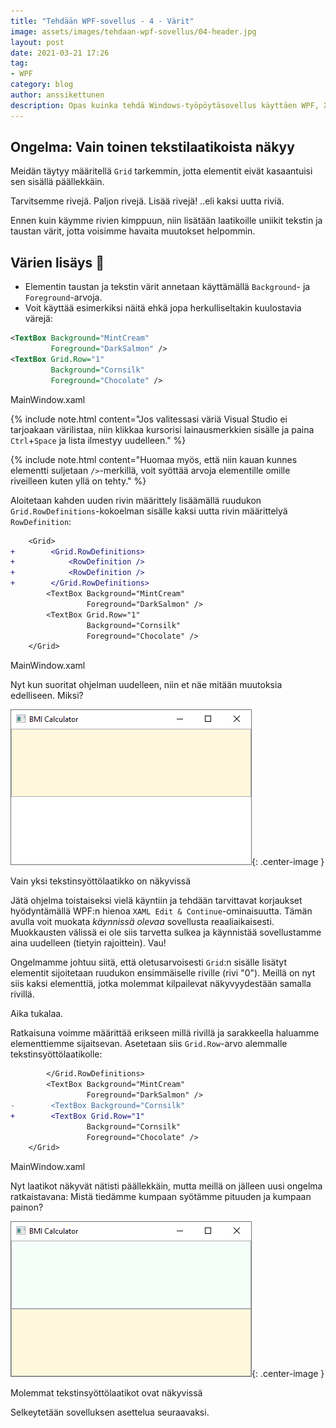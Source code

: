 ```yaml
---
title: "Tehdään WPF-sovellus - 4 - Värit"
image: assets/images/tehdaan-wpf-sovellus/04-header.jpg
layout: post
date: 2021-03-21 17:26
tag:
- WPF
category: blog
author: anssikettunen
description: Opas kuinka tehdä Windows-työpöytäsovellus käyttäen WPF, XAML ja C#.
---
```


## Ongelma: Vain toinen tekstilaatikoista näkyy

Meidän täytyy määritellä `Grid` tarkemmin, jotta elementit eivät kasaantuisi sen sisällä päällekkäin.

Tarvitsemme rivejä. Paljon rivejä. Lisää rivejä! ..eli kaksi uutta riviä.

Ennen kuin käymme rivien kimppuun, niin lisätään laatikoille uniikit tekstin ja taustan värit, jotta voisimme havaita muutokset helpommin.

## Värien lisäys 🎨

* Elementin taustan ja tekstin värit annetaan käyttämällä `Background`- ja `Foreground`-arvoja.
* Voit käyttää esimerkiksi näitä ehkä jopa herkulliseltakin kuulostavia värejä:

```xml
<TextBox Background="MintCream"
         Foreground="DarkSalmon" />
<TextBox Grid.Row="1"
         Background="Cornsilk"
         Foreground="Chocolate" />
```
<figcaption>MainWindow.xaml</figcaption>

{% include note.html content="Jos valitessasi väriä Visual Studio ei tarjoakaan värilistaa, niin klikkaa kursorisi lainausmerkkien sisälle ja paina `Ctrl`+`Space` ja lista ilmestyy uudelleen." %}

{% include note.html content="Huomaa myös, että niin kauan kunnes elementti suljetaan `/>`-merkillä, voit syöttää arvoja elementille omille riveilleen kuten yllä on tehty." %}

Aloitetaan kahden uuden rivin määrittely lisäämällä ruudukon `Grid.RowDefinitions`-kokoelman sisälle kaksi uutta rivin määrittelyä `RowDefinition`:

```diff
    <Grid>
+        <Grid.RowDefinitions>
+            <RowDefinition />
+            <RowDefinition />
+        </Grid.RowDefinitions>
        <TextBox Background="MintCream"
                 Foreground="DarkSalmon" />
        <TextBox Grid.Row="1"
                 Background="Cornsilk"
                 Foreground="Chocolate" />
    </Grid>
```
<figcaption>MainWindow.xaml</figcaption>

Nyt kun suoritat ohjelman uudelleen, niin et näe mitään muutoksia edelliseen. Miksi?

![Vain yksi tekstinsyöttölaatikko on näkyvissä][1]{: .center-image }
<figcaption class="caption">Vain yksi tekstinsyöttölaatikko on näkyvissä</figcaption>

Jätä ohjelma toistaiseksi vielä käyntiin ja tehdään tarvittavat korjaukset hyödyntämällä WPF:n hienoa `XAML Edit & Continue`-ominaisuutta. Tämän avulla voit muokata _käynnissä olevaa_ sovellusta reaaliaikaisesti. Muokkausten välissä ei ole siis tarvetta sulkea ja käynnistää sovellustamme aina uudelleen (tietyin rajoittein). Vau!

Ongelmamme johtuu siitä, että oletusarvoisesti `Grid`:n sisälle lisätyt elementit sijoitetaan ruudukon ensimmäiselle riville (rivi "0"). Meillä on nyt siis kaksi elementtiä, jotka molemmat kilpailevat näkyvyydestään samalla rivillä.

Aika tukalaa.

Ratkaisuna voimme määrittää erikseen millä rivillä ja sarakkeella haluamme elementtiemme sijaitsevan. Asetetaan siis `Grid.Row`-arvo alemmalle tekstinsyöttölaatikolle:

```diff
        </Grid.RowDefinitions>
        <TextBox Background="MintCream"
                 Foreground="DarkSalmon" />
-        <TextBox Background="Cornsilk"
+        <TextBox Grid.Row="1"
                 Background="Cornsilk"
                 Foreground="Chocolate" />
    </Grid>
```
<figcaption>MainWindow.xaml</figcaption>

Nyt laatikot näkyvät nätisti päällekkäin, mutta meillä on jälleen uusi ongelma ratkaistavana:
Mistä tiedämme kumpaan syötämme pituuden ja kumpaan painon?

![Molemmat tekstinsyöttölaatikot ovat näkyvissä][2]{: .center-image }
<figcaption class="caption">Molemmat tekstinsyöttölaatikot ovat näkyvissä</figcaption>

Selkeytetään sovelluksen asettelua seuraavaksi.

[1]: /assets/images/tehdaan-wpf-sovellus/04-01.png
[2]: /assets/images/tehdaan-wpf-sovellus/04-02.png